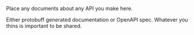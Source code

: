 Place any documents about any API you make here.

Either protobuff generated documentation or OpenAPI spec. Whatever you thins is important to be shared.
